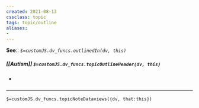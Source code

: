 ```yaml
---
created: 2021-08-13
cssclass: topic
tags: topic/outline
aliases:
- 
---
```


**See**:: 
*`$=customJS.dv_funcs.outlinedIn(dv, this)`*

##### [[Autism]] `$=customJS.dv_funcs.topicOutlineHeader(dv, this)`
- 

### <hr class="dataviews"/>

`$=customJS.dv_funcs.topicNoteDataviews({dv, that:this})`


